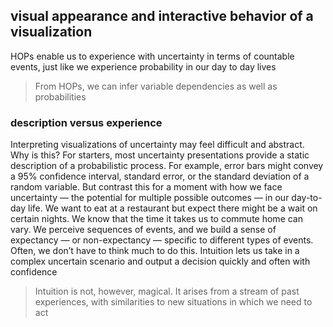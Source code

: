 ## visual appearance and interactive behavior of a visualization

HOPs enable us to experience with uncertainty in terms of countable events, just like we experience probability in our day to day lives

>From HOPs, we can infer variable dependencies as well as probabilities

### description versus experience
Interpreting visualizations of uncertainty may feel difficult and abstract. Why is this? For starters, most uncertainty presentations provide a static description of a probabilistic process. For example, error bars might convey a 95% confidence interval, standard error, or the standard deviation of a random variable. But contrast this for a moment with how we face uncertainty — the potential for multiple possible outcomes — in our day-to-day life. We want to eat at a restaurant but expect there might be a wait on certain nights. We know that the time it takes us to commute home can vary. We perceive sequences of events, and we build a sense of expectancy — or non-expectancy — specific to different types of events. Often, we don’t have to think much to do this. Intuition lets us take in a complex uncertain scenario and output a decision quickly and often with confidence

>Intuition is not, however, magical. It arises from a stream of past experiences, with similarities to new situations in which we need to act
